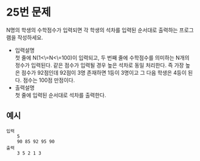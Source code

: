 # 25번 문제

N명의 학생의 수학점수가 입력되면 각 학생의 석차를 입력된 순서대로 출력하는 프로그램을 작성하세요.

<ul>
    <li>입력설명<br>
    첫 줄에 N(1<\=N<\=100)이 입력되고, 두 번째 줄에 수학점수를 의미하는 N개의 정수가 입력된다. 같은 점수가 입력될 경우 높은 석차로 동일 처리한다. 즉 가장 높은 점수가 92점인데 92점이 3명 존재하면 1등이 3명이고 그 다음 학생은 4등이 된다. 점수는 100점 만점이다.
    </li>
    <li>출력설명<br>
    첫 줄에 입력된 순서대로 석차를 출력한다.
    </li>
</ul>

## 예시
    입력
        5
        90 85 92 95 90
    출력
        3 5 2 1 3
